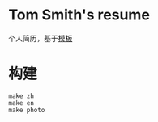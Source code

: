 # Tom Smith's resume

个人简历，基于[模板](https://github.com/billryan/resume)

# 构建

```shell
make zh
make en
make photo
```